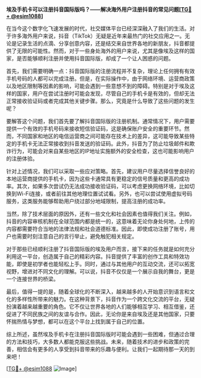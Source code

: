 **埃及手机卡可以注册抖音国际版吗？——解决海外用户注册抖音的常见问题[[TG💪+ @esim1088](https://t.me/s/esim1088)]**

在当今这个数字化飞速发展的时代，社交媒体平台已经深深融入了我们的生活。对于许多海外用户来说，抖音（TikTok）无疑是近年来最热门的社交应用之一。无论是记录生活的点滴、分享创意内容，还是结交来自世界各地的新朋友，抖音都提供了无限的可能性。然而，对于一些身处海外的用户来说，尤其是像埃及这样的国家，是否能够顺利注册并使用抖音国际版，却成了一个让人困惑的问题。

首先，我们需要明确一点：抖音国际版的注册流程并不复杂，理论上任何拥有有效手机号码的人都可以完成注册。但是，在实际操作中，由于网络环境、运营商政策以及地区限制等因素的影响，可能会遇到一些意想不到的障碍。特别是对于埃及这样的国家，用户在尝试注册时可能会发现，尽管自己的手机卡是有效的，但却无法正常接收验证码或者完成其他关键步骤。那么，究竟是什么导致了这些问题的发生呢？

要解答这个问题，我们首先要了解抖音国际版的注册机制。通常情况下，用户需要提供一个有效的手机号码来接收短信验证码，这是确保账户安全的重要环节。然而，不同国家和地区的电信运营商之间可能存在技术上的差异，这可能导致某些特定的手机卡无法正常接收到抖音发送的验证码。此外，抖音为了防止垃圾邮件和欺诈行为，可能会对来自某些地区的IP地址实施额外的安全检查，这也可能影响用户的注册体验。

针对上述情况，我们可以采取一些应对策略。首先，建议用户尽量选择信誉良好的本地运营商提供的手机卡，因为这些卡通常具有更稳定的信号质量和更高的成功率。其次，如果多次尝试仍无法成功接收验证码，可以考虑更换网络环境，比如切换到Wi-Fi连接，或者前往其他地理位置试试看。另外，也可以尝试使用虚拟号码服务，这类服务能够帮助用户绕过部分地域限制，提高注册的成功率。

当然，除了技术层面的原因外，还有一些文化和社会因素也值得我们关注。例如，抖音的内容审核机制在全球范围内都是统一的，这意味着无论你身处何地，上传的内容都需要符合当地的法律法规和社会道德标准。因此，即使成功注册了账号，用户也需要时刻注意自己的言行举止，避免触犯相关规定。

对于那些已经顺利注册了抖音国际版的埃及用户而言，接下来的任务就是如何充分利用这一平台，创造属于自己的精彩内容。抖音提供了丰富的创作工具和特效功能，即使是初学者也能轻松上手。同时，通过与其他用户的互动交流，还可以拓宽视野，增进对不同文化的理解。可以说，抖音不仅仅是一个展示自我的舞台，更是一个连接世界的桥梁。

最后，值得一提的是，随着全球化的不断深入，越来越多的人开始意识到语言和文化的多样性所带来的魅力。在这种背景下，抖音作为一个跨文化交流的平台，无疑扮演着越来越重要的角色。它不仅让世界各地的人们能够相互学习、相互借鉴，还促进了不同民族之间的友谊与合作。因此，无论你是来自埃及还是其他国家，只要怀揣热情与梦想，都可以在这个平台上找到属于自己的位置。

综上所述，虽然埃及手机卡在注册抖音国际版时可能会遇到一些困难，但通过合理的方法和技巧，大多数人都能克服这些挑战。未来，随着技术的进步和政策的完善，相信会有更多的人享受到抖音带来的乐趣与便利。让我们一起期待那一天的到来吧！

[[TG💪+ @esim1088](https://t.me/s/esim1088) ![Image](https://i.postimg.cc/4NQfJmqS/Snipaste-2025-05-13-00-14-12.png)]